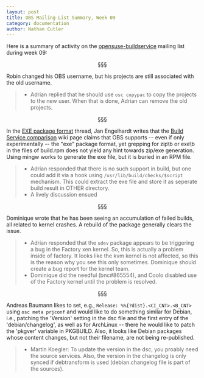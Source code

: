 ```yaml
---
layout: post
title: OBS Mailing List Summary, Week 09
category: documentation
author: Nathan Cutler
---
```


Here is a summary of activity on the
[opensuse-buildservice](http://lists.opensuse.org/opensuse-buildservice/)
mailing list during week 09:

<p align="center">§§§</p>

Robin changed his OBS username, but his projects are still associated with
the old username.
> * Adrian replied that he should use `osc copypac` to copy the projects to
> the new user. When that is done, Adrian can remove the old projects.

<p align="center">§§§</p>

In the <a
href="http://lists.opensuse.org/opensuse-buildservice/2014-02/msg00064.html">EXE
package format</a> thread, Jan Engelhardt writes that the <a
href="https://en.opensuse.org/openSUSE:Build_Service_comparison">Build
Service comparison</a> wiki page claims that OBS supports -- even if only
experimentally -- the "exe" package format, yet grepping for zip\b or exe\b
in the files of build.rpm does not yield any hint towards zip/exe
generation. Using mingw works to generate the exe file, but it is buried in
an RPM file.
> * Adrian responded that there is no such support in build, but one could
> add it via a hook using `/usr/lib/build/checks/$script` mechanism. This
> could extract the exe file and store it as seperate build result in OTHER
> directory. 
> * A lively discussion ensued

<p align="center">§§§</p>

Dominique wrote that he has been seeing an accumulation of failed builds,
all related to kernel crashes. A rebuild of the package generally clears
the issue.
> * Adrian responded that the `udev` package appears to be triggering a bug
> in the Factory xen kernel. So, this is actually a problem inside of
> factory. It looks like the kvm kernel is not affected, so this is the
> reason why you see this only sometimes. Dominique should create a bug
> report for the kernel team.
> * Dominique did the needful (bnc#865554), and Coolo disabled use of the
> Factory kernel until the problem is resolved.

<p align="center">§§§</p>

Andreas Baumann likes to set, e.g., `Release: %%{?dist}.<CI_CNT>.<B_CNT>`
using `osc meta prjconf` and would like to do something similar for Debian,
i.e., patching the 'Version' setting in the dsc file and the
first entry of the 'debian/changelog', as well as for ArchLinux -- there he
would like to patch the 'pkgver' variable in PKGBUILD. Also, it looks like
Debian packages whose content changes, but not their filename, are not
being re-published.
> * Martin Koegler: To update the version in the dsc, you proably need the
> source services. Also, the version in the changelog is only synced if
> debtransform is used (debian.changelog file is part of the sources).

